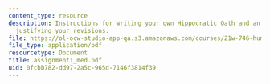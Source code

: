 ```yaml
---
content_type: resource
description: Instructions for writing your own Hippocratic Oath and an analytic essay
  justifying your revisions.
file: https://ol-ocw-studio-app-qa.s3.amazonaws.com/courses/21w-746-humanistic-perspectives-on-medicine-from-ancient-greece-to-modern-america-spring-2005/0fcbb782dd972a5c965d7146f3814f39_assignment1_med.pdf
file_type: application/pdf
resourcetype: Document
title: assignment1_med.pdf
uid: 0fcbb782-dd97-2a5c-965d-7146f3814f39
---
```

